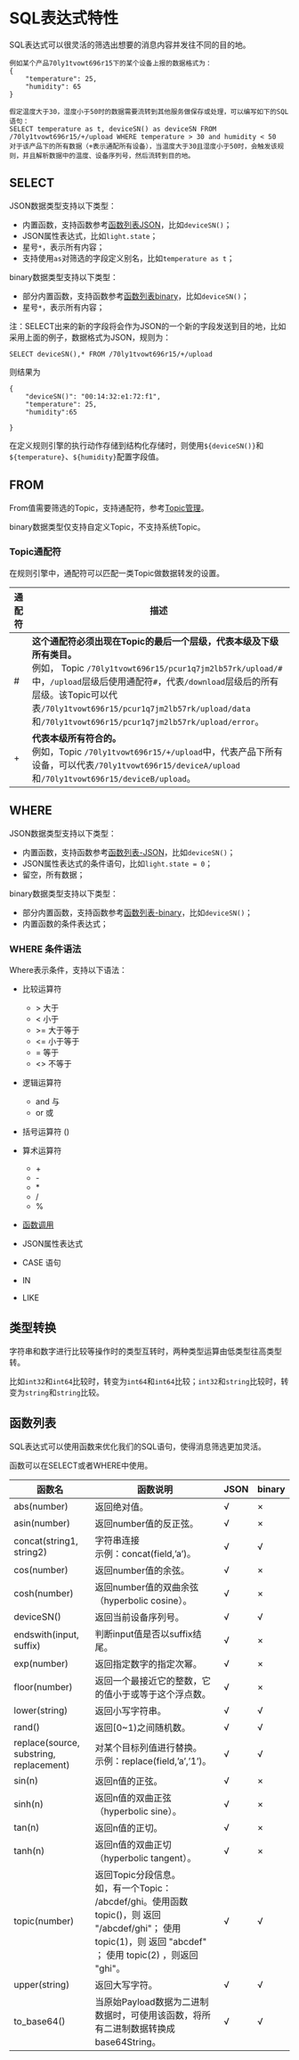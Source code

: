 # SQL表达式特性
SQL表达式可以很灵活的筛选出想要的消息内容并发往不同的目的地。

```
例如某个产品70ly1tvowt696r15下的某个设备上报的数据格式为：
{
	"temperature": 25,
	"humidity": 65
}

假定温度大于30，湿度小于50时的数据需要流转到其他服务做保存或处理，可以编写如下的SQL语句：
SELECT temperature as t, deviceSN() as deviceSN FROM /70ly1tvowt696r15/+/upload WHERE temperature > 30 and humidity < 50
对于该产品下的所有数据（+表示通配所有设备），当温度大于30且湿度小于50时，会触发该规则，并且解析数据中的温度、设备序列号，然后流转到目的地。
```

## SELECT
JSON数据类型支持以下类型：

- 内置函数，支持函数参考[函数列表JSON](uiot-core/console_guide/ruleengine/sql_statements#函数列表)，比如`deviceSN()`；
- JSON属性表达式，比如`light.state`；
- 星号`*`，表示所有内容；
- 支持使用`as`对筛选的字段定义别名，比如`temperature as t`；

binary数据类型支持以下类型：

- 部分内置函数，支持函数参考[函数列表binary](uiot-core/console_guide/ruleengine/sql_statements#函数列表)，比如`deviceSN()`；
- 星号`*`，表示所有内容；


注：SELECT出来的新的字段将会作为JSON的一个新的字段发送到目的地，比如采用上面的例子，数据格式为JSON，规则为：

```
SELECT deviceSN(),* FROM /70ly1tvowt696r15/+/upload
```
则结果为
```
{
	"deviceSN()": "00:14:32:e1:72:f1",
	"temperature": 25,
	"humidity":65
	
}
```
在定义规则引擎的执行动作存储到结构化存储时，则使用`${deviceSN()}`和`${temperature}`、`${humidity}`配置字段值。


## FROM
From值需要筛选的Topic，支持通配符，参考[Topic管理](uiot-core/console_guide/product_device/topic)。

binary数据类型仅支持自定义Topic，不支持系统Topic。

### Topic通配符
在规则引擎中，通配符可以匹配一类Topic做数据转发的设置。


|通配符 |	描述
|---|---
|# |	**这个通配符必须出现在Topic的最后一个层级，代表本级及下级所有类目。**<br>例如， Topic `/70ly1tvowt696r15/pcur1q7jm2lb57rk/upload/#`中，`/upload`层级后使用通配符`#`，代表`/download`层级后的所有层级。该Topic可以代表`/70ly1tvowt696r15/pcur1q7jm2lb57rk/upload/data`和`/70ly1tvowt696r15/pcur1q7jm2lb57rk/upload/error`。
|+ |	**代表本级所有符合的。**<br>例如，Topic `/70ly1tvowt696r15/+/upload`中，代表产品下所有设备，可以代表`/70ly1tvowt696r15/deviceA/upload`和`/70ly1tvowt696r15/deviceB/upload`。

## WHERE
JSON数据类型支持以下类型：

- 内置函数，支持函数参考[函数列表-JSON](uiot-core/console_guide/ruleengine/sql_statements#函数列表)，比如`deviceSN()`；
- JSON属性表达式的条件语句，比如`light.state = 0`；
- 留空，所有数据；

binary数据类型支持以下类型：

- 部分内置函数，支持函数参考[函数列表-binary](uiot-core/console_guide/ruleengine/sql_statements#函数列表)，比如`deviceSN()`；
- 内置函数的条件表达式；

### WHERE 条件语法
Where表示条件，支持以下语法：

- 比较运算符
  - \>   大于
  - <    小于
  - \>=  大于等于
  - <=   小于等于
  - =    等于
  - <>   不等于

- 逻辑运算符
  - and  与
  - or   或

- 括号运算符 ()
- 算术运算符
  - \+
  - \-
  - \*
  - /
  - %
- [函数调用](uiot-core/console_guide/ruleengine/sql_statements#函数列表)
- JSON属性表达式
- CASE 语句
- IN
- LIKE


## 类型转换

字符串和数字进行比较等操作时的类型互转时，两种类型运算由低类型往高类型转。

比如`int32`和`int64`比较时，转变为`int64`和`int64`比较；`int32`和`string`比较时，转变为`string`和`string`比较。


## 函数列表
SQL表达式可以使用函数来优化我们的SQL语句，使得消息筛选更加灵活。

函数可以在SELECT或者WHERE中使用。

| 函数名|	函数说明|JSON |binary|
|---|---|---|---|
|abs(number)	|返回绝对值。|√|×|
|asin(number)	|返回number值的反正弦。|√|×|
|concat(string1, string2)	|字符串连接  <br>示例：concat(field,’a’)。|√|√|
|cos(number)	|返回number值的余弦。|√|×|
|cosh(number)	|返回number值的双曲余弦（hyperbolic cosine）。|√|×|
|deviceSN()	    |返回当前设备序列号。|√|√|
|endswith(input, suffix)	|判断input值是否以suffix结尾。|√|×|
|exp(number)	|返回指定数字的指定次幂。|√|×|
|floor(number)	|返回一个最接近它的整数，它的值小于或等于这个浮点数。|√|×|
|lower(string)	|返回小写字符串。|√|√|
|rand()	|返回[0~1)之间随机数。|√|√|
|replace(source, substring, replacement)|对某个目标列值进行替换。<br>示例：replace(field,’a’,’1’)。|√|√|
|sin(n)	    |返回n值的正弦。|√|×|
|sinh(n)	|返回n值的双曲正弦（hyperbolic sine）。|√|×|
|tan(n)	    |返回n值的正切。|√|×|
|tanh(n)	|返回n值的双曲正切（hyperbolic tangent）。|√|×|
|topic(number)	 |返回Topic分段信息。<br>如，有一个Topic： /abcdef/ghi。使用函数 topic()，则 返回 "/abcdef/ghi"； 使用 topic(1)，则 返回 "abcdef" ； 使用 topic(2) ，则返回 "ghi"。|√|√|
|upper(string)	|返回大写字符。|√|√|
|to_base64()|当原始Payload数据为二进制数据时，可使用该函数，将所有二进制数据转换成base64String。|√|√|